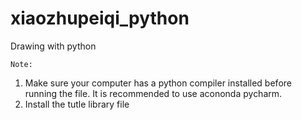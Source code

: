 # xiaozhupeiqi_python
Drawing with python

`Note: `
1. Make sure your computer has a python compiler installed before running the file. It is recommended to use acononda pycharm.
2. Install the tutle library file
